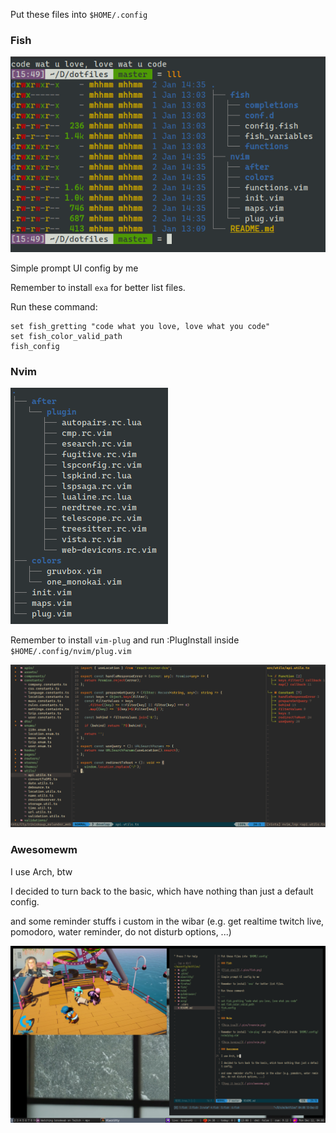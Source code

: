 Put these files into `$HOME/.config`

### Fish

![Fish shell](./.pics/fish.png)

Simple prompt UI config by me

Remember to install `exa` for better list files.

Run these command:

```
set fish_gretting "code what you love, love what you code"
set fish_color_valid_path
fish_config
```

### Nvim

![Nvim tree](./.pics/treenvim.png)

Remember to install `vim-plug` and run :PlugInstall inside `$HOME/.config/nvim/plug.vim`

![Nvim terminal](./.pics/nvim.png)

### Awesomewm

I use Arch, btw

I decided to turn back to the basic, which have nothing than just a default config.

and some reminder stuffs i custom in the wibar (e.g. get realtime twitch live, pomodoro, water reminder, do not disturb options, ...)

![Keep it basic](./.pics/aw5.png)
